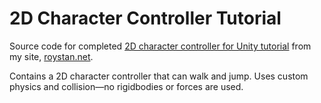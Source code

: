 # 2D Character Controller Tutorial
Source code for completed [2D character controller for Unity tutorial](#) from my site, [roystan.net](http://roystan.net/). 

Contains a 2D character controller that can walk and jump. Uses custom physics and collision—no rigidbodies or forces are used.
